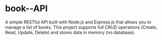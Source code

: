 # book--API
A simple RESTful API built with Node.js and Express.js that allows you to manage a list of books. This project supports full CRUD operations (Create, Read, Update, Delete) and stores data in memory (no database).

